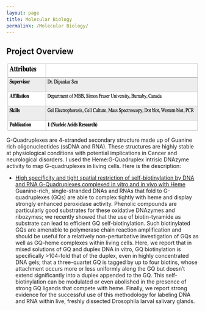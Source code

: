 ```yaml
---
layout: page
title: Molecular Biology
permalink: /Molecular Biology/
---
```


## Project Overview
 
<img src="/images/Molbio1.png" height="180" align="center"/>

G-Quadruplexes are 4-stranded secondary structure made up of Guanine rich oligonucleotides (ssDNA and RNA). These structures are highly stable at physiological conditions with potential implications in Cancer and neurological disorders. 
I used the Heme:G-Quadruplex intrisic DNAzyme activity to map G-quadruplexes in living cells. Here is the description:

* [High specificity and tight spatial restriction of self-biotinylation by DNA and RNA G-Quadruplexes complexed in vitro and in vivo with Heme](https://academic.oup.com/nar/article/48/10/5254/5824605)
  Guanine-rich, single-stranded DNAs and RNAs that fold to G-quadruplexes (GQs) are able to complex tightly with heme and display strongly enhanced peroxidase activity. Phenolic compounds are particularly
  good substrates for these oxidative DNAzymes and ribozymes; we recently showed that the use of biotin-tyramide as substrate can lead to efficient GQ self-biotinylation. Such biotinylated GQs are
  amenable to polymerase chain reaction amplification and should be useful for a relatively non-perturbative investigation of GQs as well as GQ–heme complexes within living cells. Here, we report that in
  mixed solutions of GQ and duplex DNA in vitro, GQ biotinylation is specifically >104-fold that of the duplex, even in highly concentrated DNA gels; that a three-quartet GQ is tagged by up to four biotins,
  whose attachment occurs more or less uniformly along the GQ but doesn’t extend significantly into a duplex appended to the GQ. This self-biotinylation can be modulated or even abolished in the presence of
  strong GQ ligands that compete with heme. Finally, we report strong evidence for the successful use of this methodology for labeling DNA and RNA within live, freshly dissected Drosophila larval salivary glands.

